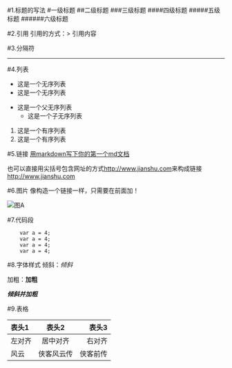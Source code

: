 #1.标题的写法
#一级标题
##二级标题
###三级标题
####四级标题
#####五级标题
######六级标题

#2.引用
引用的方式：> 引用内容
>

#3.分隔符

---
#4.列表
* 这是一个无序列表
* 这是一个无序列表

+ 这是一个父无序列表
  - 这是一个子无序列表

1. 这是一个有序列表
2. 这是一个有序列表

#5.链接
[用markdown写下你的第一个md文档](http://www.jianshu.com/p/de9c98bba332) 

也可以直接用尖括号包含网址的方式<http://www.jianshu.com>来构成链接 http://www.jianshu.com

#6.图片
像构造一个链接一样，只需要在前面加！

![图A](https://github.com/674138303/the-first-md-project/banner.jpg)

#7.代码段
```
	var a = 4;
	var a = 4;
	var a = 4;
	var a = 4;
```

#8.字体样式
倾斜：*倾斜*

加粗：**加粗**

***倾斜并加粗***

#9.表格

|表头1|表头2|表头3|
|:-----|:------:|-------:|
|左对齐|居中对齐|右对齐|
|风云|侠客风云传|侠客前传|